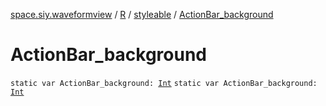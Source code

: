 [space.siy.waveformview](../../index.md) / [R](../index.md) / [styleable](index.md) / [ActionBar_background](./-action-bar_background.md)

# ActionBar_background

`static var ActionBar_background: `[`Int`](https://kotlinlang.org/api/latest/jvm/stdlib/kotlin/-int/index.html)
`static var ActionBar_background: `[`Int`](https://kotlinlang.org/api/latest/jvm/stdlib/kotlin/-int/index.html)